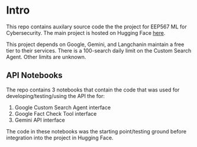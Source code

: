 # Intro
This repo contains auxilary source code the the project for EEP567 ML for Cybersecurity. The main project is hosted on Hugging Face [here](https://huggingface.co/spaces/daharing/fact-check).

This project depends on Google, Gemini, and Langchanin maintain a free tier to their services. There is a 100-search daily limit on the Custom Search Agent. Other limits are unknown.

## API Notebooks
The repo contains 3 notebooks that contain the code that was used for developing/testing/using the API the for:
1. Google Custom Search Agent interface
2. Google Fact Check Tool interface
3. Gemini API interface

The code in these notebooks was the starting point/testing ground before integration into the project in Hugging Face.
